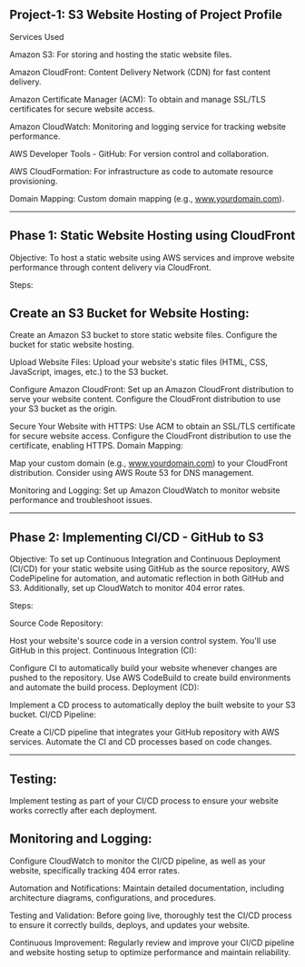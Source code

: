 Project-1: S3 Website Hosting of Project Profile
--------------------------------------------------

Services Used

Amazon S3: For storing and hosting the static website files.

Amazon CloudFront: Content Delivery Network (CDN) for fast content delivery.

Amazon Certificate Manager (ACM): To obtain and manage SSL/TLS certificates for secure website access.

Amazon CloudWatch: Monitoring and logging service for tracking website performance.

AWS Developer Tools - GitHub: For version control and collaboration.

AWS CloudFormation: For infrastructure as code to automate resource provisioning.

Domain Mapping: Custom domain mapping (e.g., www.yourdomain.com).


-----------------------------------------------------

Phase 1: Static Website Hosting using CloudFront
-----------------------------------------------------

Objective: To host a static website using AWS services and improve website performance through content delivery via CloudFront.

Steps:

Create an S3 Bucket for Website Hosting:
-----------------------------------------------------

Create an Amazon S3 bucket to store static website files.
Configure the bucket for static website hosting.

Upload Website Files:
Upload your website's static files (HTML, CSS, JavaScript, images, etc.) to the S3 bucket.

Configure Amazon CloudFront:
Set up an Amazon CloudFront distribution to serve your website content.
Configure the CloudFront distribution to use your S3 bucket as the origin.

Secure Your Website with HTTPS:
Use ACM to obtain an SSL/TLS certificate for secure website access.
Configure the CloudFront distribution to use the certificate, enabling HTTPS.
Domain Mapping:

Map your custom domain (e.g., www.yourdomain.com) to your CloudFront distribution. Consider using AWS Route 53 for DNS management.

Monitoring and Logging:
Set up Amazon CloudWatch to monitor website performance and troubleshoot issues.

-------------------------------------------------------

Phase 2: Implementing CI/CD - GitHub to S3
-------------------------------------------------------

Objective: To set up Continuous Integration and Continuous Deployment (CI/CD) for your static website using GitHub as the source repository, AWS CodePipeline for automation, and automatic reflection in both GitHub and S3. Additionally, set up CloudWatch to monitor 404 error rates.

Steps:

Source Code Repository:

Host your website's source code in a version control system. You'll use GitHub in this project.
Continuous Integration (CI):


Configure CI to automatically build your website whenever changes are pushed to the repository.
Use AWS CodeBuild to create build environments and automate the build process.
Deployment (CD):


Implement a CD process to automatically deploy the built website to your S3 bucket.
CI/CD Pipeline:


Create a CI/CD pipeline that integrates your GitHub repository with AWS services.
Automate the CI and CD processes based on code changes.

-------------------------------------------------------

Testing:
-------------------------------------------------------

Implement testing as part of your CI/CD process to ensure your website works correctly after each deployment.

Monitoring and Logging:
-------------------------------------------------------

Configure CloudWatch to monitor the CI/CD pipeline, as well as your website, specifically tracking 404 error rates.

Automation and Notifications:
Maintain detailed documentation, including architecture diagrams, configurations, and procedures.

Testing and Validation:
Before going live, thoroughly test the CI/CD process to ensure it correctly builds, deploys, and updates your website.

Continuous Improvement:
Regularly review and improve your CI/CD pipeline and website hosting setup to optimize performance and maintain reliability.
